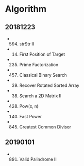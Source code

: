 # Algorithm

## 20181223

* 594. strStr II
* 14. First Position of Target
* 235. Prime Factorization
* 457. Classical Binary Search
* 39. Recover Rotated Sorted Array
* 38. Search a 2D Matrix II
* 428. Pow(x, n)
* 140. Fast Power
* 845. Greatest Common Divisor

## 20190101

* 891. Valid Palindrome II
